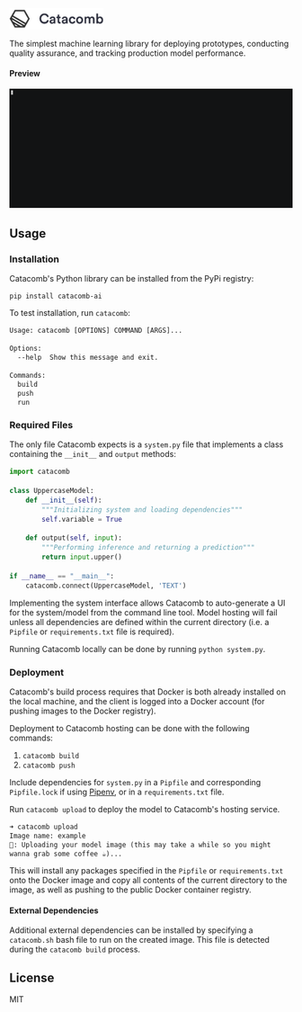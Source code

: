 <img src="static/logo.png" alt="alt text" width="33.333%" />


The simplest machine learning library for deploying prototypes, conducting quality assurance, and tracking production model performance. 

#### Preview
![demo](static/demo.gif)

## Usage

### Installation

Catacomb's Python library can be installed from the PyPi registry:

```
pip install catacomb-ai
```

To test installation, run `catacomb`:

```
Usage: catacomb [OPTIONS] COMMAND [ARGS]...

Options:
  --help  Show this message and exit.

Commands:
  build
  push
  run
```

### Required Files

The only file Catacomb expects is a `system.py` file that implements a class containing the `__init__` and `output` methods:

```python
import catacomb

class UppercaseModel:
    def __init__(self):
        """Initializing system and loading dependencies"""
        self.variable = True

    def output(self, input):
        """Performing inference and returning a prediction"""
        return input.upper()
        
if __name__ == "__main__":
    catacomb.connect(UppercaseModel, 'TEXT')
```

Implementing the system interface allows Catacomb to auto-generate a UI for the system/model from the command line tool. Model hosting will fail unless all dependencies are defined within the current directory (i.e. a `Pipfile` or `requirements.txt` file is required).

Running Catacomb locally can be done by running `python system.py`. 

### Deployment
Catacomb's build process requires that Docker is both already installed on the local machine, and 
the client is logged into a Docker account (for pushing images to the Docker registry). 

Deployment to Catacomb hosting can be done with the following commands:

1. `catacomb build`
2. `catacomb push`

Include dependencies for `system.py` in a `Pipfile` and corresponding `Pipfile.lock` if using [Pipenv](https://pypi.org/project/pipenv/), or in a `requirements.txt` file. 

Run `catacomb upload` to deploy the model to Catacomb's hosting service.

```
➜ catacomb upload
Image name: example
🤖: Uploading your model image (this may take a while so you might wanna grab some coffee ☕)...
```

This will install any packages specified in the `Pipfile` or `requirements.txt` onto the Docker image and copy all contents of the current directory to the image, as well as pushing to the public Docker container registry.

#### External Dependencies
Additional external dependencies can be installed by specifying a `catacomb.sh` bash file to run on the created image. This file is detected during the `catacomb build` process.

## License
MIT
